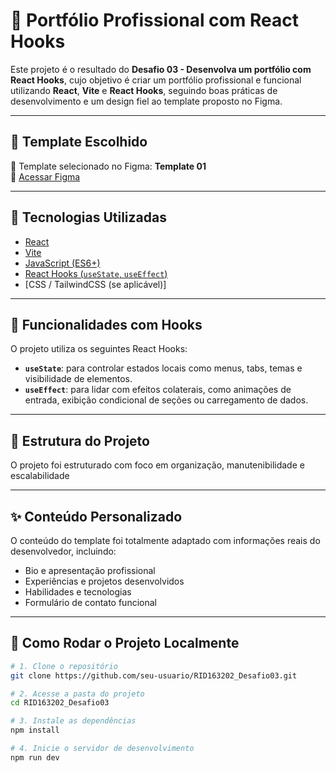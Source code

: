# 💼 Portfólio Profissional com React Hooks

Este projeto é o resultado do **Desafio 03 - Desenvolva um portfólio com React Hooks**, cujo objetivo é criar um portfólio profissional e funcional utilizando **React**, **Vite** e **React Hooks**, seguindo boas práticas de desenvolvimento e um design fiel ao template proposto no Figma.

---

## 📌 Template Escolhido

📄 Template selecionado no Figma: **Template 01**  
🔗 [Acessar Figma](https://www.figma.com/file/O2j7uVVhXUnV6dadZc2MMw/Desafio-03%3A-Desenvolva-um-portf%C3%B3lio-com-React-hooks?type=design&node-id=0%3A1)

---

## 🚀 Tecnologias Utilizadas

- [React](https://reactjs.org/)
- [Vite](https://vitejs.dev/)
- [JavaScript (ES6+)](https://developer.mozilla.org/en-US/docs/Web/JavaScript)
- [React Hooks (`useState`, `useEffect`)](https://reactjs.org/docs/hooks-intro.html)
- [CSS / TailwindCSS (se aplicável)]

---

## 🧠 Funcionalidades com Hooks

O projeto utiliza os seguintes React Hooks:

- **`useState`**: para controlar estados locais como menus, tabs, temas e visibilidade de elementos.
- **`useEffect`**: para lidar com efeitos colaterais, como animações de entrada, exibição condicional de seções ou carregamento de dados.

---

## 🧩 Estrutura do Projeto

O projeto foi estruturado com foco em organização, manutenibilidade e escalabilidade

---

## ✨ Conteúdo Personalizado

O conteúdo do template foi totalmente adaptado com informações reais do desenvolvedor, incluindo:

- Bio e apresentação profissional
- Experiências e projetos desenvolvidos
- Habilidades e tecnologias
- Formulário de contato funcional

---

## 🧪 Como Rodar o Projeto Localmente

```bash
# 1. Clone o repositório
git clone https://github.com/seu-usuario/RID163202_Desafio03.git

# 2. Acesse a pasta do projeto
cd RID163202_Desafio03

# 3. Instale as dependências
npm install

# 4. Inicie o servidor de desenvolvimento
npm run dev
